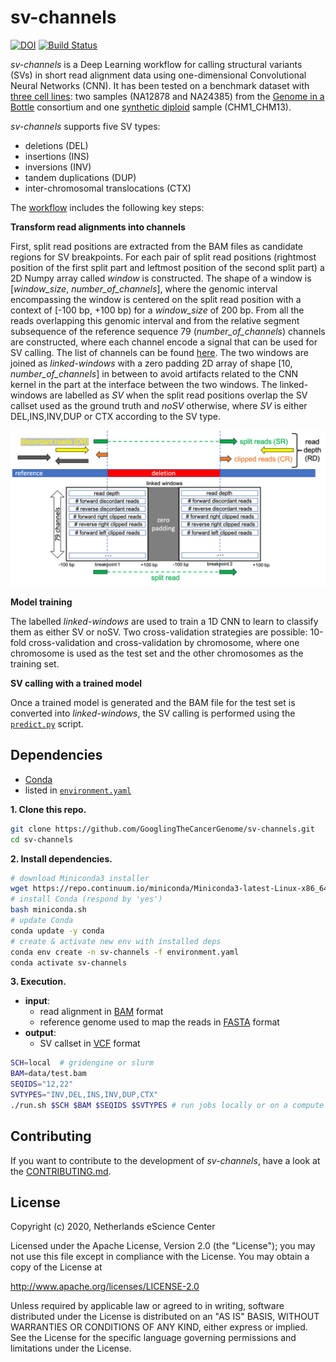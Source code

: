 # sv-channels

[![DOI](https://zenodo.org/badge/DOI/10.5281/zenodo.4584797.svg)](https://doi.org/10.5281/zenodo.4584797)
[![Build Status](https://travis-ci.org/GooglingTheCancerGenome/sv-channels.svg?branch=master)](https://travis-ci.org/GooglingTheCancerGenome/sv-channels)

*sv-channels* is a Deep Learning workflow for calling structural variants (SVs) in short read alignment data using one-dimensional Convolutional Neural Networks (CNN). It has been tested on a benchmark dataset with [three cell lines](https://doi.org/10.5281/zenodo.4001614): two samples (NA12878 and NA24385) from the [Genome in a Bottle](https://www.nist.gov/programs-projects/genome-bottle) consortium and one [synthetic diploid](https://doi.org/10.1038/s41592-018-0054-7) sample (CHM1_CHM13).

*sv-channels* supports five SV types:
- deletions (DEL)
- insertions (INS)
- inversions (INV)
- tandem duplications (DUP)
- inter-chromosomal translocations (CTX)

The [workflow](doc/sv-channels.svg) includes the following key steps:

**Transform read alignments into channels**

First, split read positions are extracted from the BAM files as candidate regions for SV breakpoints. For each pair of split read positions (rightmost position of the first split part and leftmost position of the second split part) a 2D Numpy array called *window* is constructed. The shape of a window is [*window_size*, *number_of_channels*], where the genomic interval encompassing the window is centered on the split read position with a context of \[-100 bp, +100 bp\) for a *window_size* of 200 bp. From all the reads overlapping this genomic interval and from the relative segment subsequence of the reference sequence 79 (*number_of_channels*) channels are constructed, where each channel encode a signal that can be used for SV calling. The list of channels can be found [here](doc/channels_list.tsv). The two windows are joined as *linked-windows* with a zero padding 2D array of shape [10, *number_of_channels*] in between to avoid artifacts related to the CNN kernel in the part at the interface between the two windows. The linked-windows are labelled as *SV* when the split read positions overlap the SV callset used as the ground truth and *noSV* otherwise, where *SV* is either DEL,INS,INV,DUP or CTX according to the SV type.

![Figure1](doc/figure1.png)

**Model training**

The labelled *linked-windows* are used to train a 1D CNN to learn to classify them as either SV or noSV. Two cross-validation strategies are possible: 10-fold cross-validation and cross-validation by chromosome, where one chromosome is used as the test set and the other chromosomes as the training set.

**SV calling with a trained model**

Once a trained model is generated and the BAM file for the test set is converted into *linked-windows*, the SV calling is performed using the [`predict.py`](/scripts/genome_wide/predict.py) script.

## Dependencies

-   [Conda](https://conda.io/)
-   listed in [`environment.yaml`](/environment.yaml)

**1. Clone this repo.**

```bash
git clone https://github.com/GooglingTheCancerGenome/sv-channels.git
cd sv-channels
```

**2. Install dependencies.**

```bash
# download Miniconda3 installer
wget https://repo.continuum.io/miniconda/Miniconda3-latest-Linux-x86_64.sh -O miniconda.sh
# install Conda (respond by 'yes')
bash miniconda.sh
# update Conda
conda update -y conda
# create & activate new env with installed deps
conda env create -n sv-channels -f environment.yaml
conda activate sv-channels
```

**3. Execution.**

-   **input**:
    - read alignment in [BAM](https://samtools.github.io/hts-specs/SAMv1.pdf) format
    - reference genome used to map the reads in [FASTA](https://www.ncbi.nlm.nih.gov/BLAST/fasta.shtml) format
-   **output**:
    - SV callset in [VCF](https://samtools.github.io/hts-specs/VCFv4.3.pdf) format

```bash
SCH=local  # gridengine or slurm
BAM=data/test.bam
SEQIDS="12,22"
SVTYPES="INV,DEL,INS,INV,DUP,CTX"
./run.sh $SCH $BAM $SEQIDS $SVTYPES # run jobs locally or on a compute cluster
```

## Contributing

If you want to contribute to the development of _sv-channels_,
have a look at the [CONTRIBUTING.md](CONTRIBUTING.md).

## License

Copyright (c) 2020, Netherlands eScience Center

Licensed under the Apache License, Version 2.0 (the "License");
you may not use this file except in compliance with the License.
You may obtain a copy of the License at

http://www.apache.org/licenses/LICENSE-2.0

Unless required by applicable law or agreed to in writing, software
distributed under the License is distributed on an "AS IS" BASIS,
WITHOUT WARRANTIES OR CONDITIONS OF ANY KIND, either express or implied.
See the License for the specific language governing permissions and
limitations under the License.
